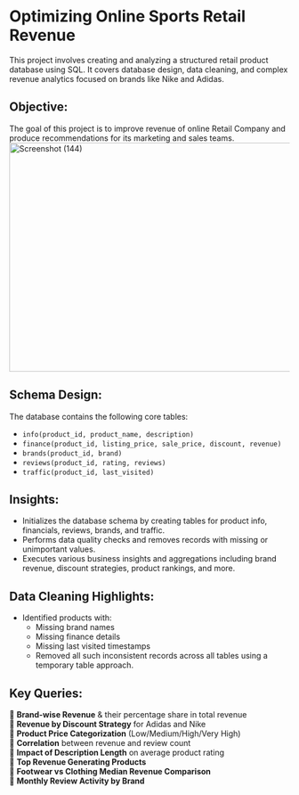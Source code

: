 # Optimizing Online Sports Retail Revenue 

This project involves creating and analyzing a structured retail product database using SQL. It covers database design, data cleaning, and complex revenue analytics focused on brands like Nike and Adidas.

## Objective:
The goal of this project is to improve revenue of online Retail Company and produce recommendations for its marketing and sales teams.
<img width="567" height="411" alt="Screenshot (144)" src="https://github.com/user-attachments/assets/efce5bd1-fd76-4f2c-b82a-097f0ba1732b" />

## Schema Design:
The database contains the following core tables:
- `info(product_id, product_name, description)`
- `finance(product_id, listing_price, sale_price, discount, revenue)`
- `brands(product_id, brand)`
- `reviews(product_id, rating, reviews)`
- `traffic(product_id, last_visited)`
## Insights:
- Initializes the database schema by creating tables for product info, financials, reviews, brands, and traffic.
-  Performs data quality checks and removes records with missing or unimportant values.
- Executes various business insights and aggregations including brand revenue, discount strategies, product rankings, and more.



##  Data Cleaning Highlights:

- Identified products with:
  - Missing brand names
  - Missing finance details
  - Missing last visited timestamps
  - Removed all such inconsistent records across all tables using a temporary table approach.
  
## Key Queries:
🔹 **Brand-wise Revenue** & their percentage share in total revenue  
🔹 **Revenue by Discount Strategy** for Adidas and Nike  
🔹 **Product Price Categorization** (Low/Medium/High/Very High)  
🔹 **Correlation** between revenue and review count  
🔹 **Impact of Description Length** on average product rating  
🔹 **Top Revenue Generating Products**  
🔹 **Footwear vs Clothing Median Revenue Comparison**  
🔹 **Monthly Review Activity by Brand**
